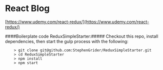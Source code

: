 # React Blog

[https://www.udemy.com/react-redux/](https://www.udemy.com/react-redux/)


####Boilerplate code ReduxSimpleStarter:#####
Checkout this repo, install dependencies, then start the gulp process with the following:

```
	> git clone git@github.com:StephenGrider/ReduxSimpleStarter.git
	> cd ReduxSimpleStarter
	> npm install
	> npm start
```

